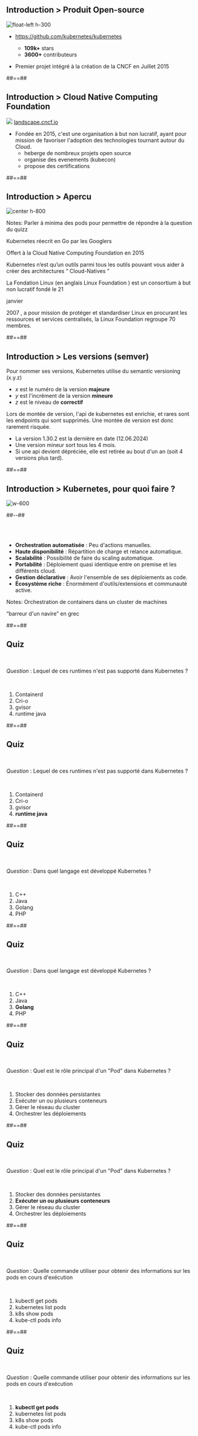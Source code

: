 <!-- .slide:-->

## Introduction > **Produit Open-source**
![float-left h-300](./assets/images/K8S-logo.png)
* <https://github.com/kubernetes/kubernetes>

  * **109k+** stars
  * **3600+** contributeurs
* Premier projet intégré à la création de la CNCF en Juillet 2015

##==##
## Introduction > **Cloud Native Computing Foundation**
![](./assets/images/cncf-orchestrator.png)
[landscape.cncf.io](https://landscape.cncf.io)

* Fondée en 2015, c'est une organisation à but non lucratif, ayant pour mission de favoriser l'adoption des technologies tournant autour du Cloud.
  * heberge de nombreux projets open source
  * organise des evenements (kubecon)
  * propose des certifications

##==##
## Introduction > **Apercu**
![center h-800](./assets/images/archi-kube.png)

<!-- .element: class="credits" -->

Notes:
Parler à minima des pods pour permettre de répondre à la question du quizz

Kubernetes réecrit en Go par les Googlers

Offert à la Cloud Native Computing Foundation en 2015

Kubernetes n’est qu’un outils parmi tous les outils pouvant vous aider à créer des architectures “
Cloud-Natives
”

La
Fondation Linux
(en anglais
Linux Foundation
) est un
consortium
à but non lucratif fondé le
21

janvier

2007
, a pour mission de protéger et standardiser
Linux
en procurant les ressources et services centralisés, la Linux Foundation regroupe 70 membres.

##==##
## Introduction > **Les versions (semver)**
Pour nommer ses versions, Kubernetes utilise du semantic versioning (x.y.z)
* *x* est le numéro de la version **majeure**
* *y* est l'incrément de la version **mineure**
* *z* est le niveau de **correctif**

Lors de montée de version, l'api de kubernetes est enrichie, et rares sont les endpoints qui sont supprimés. Une montée de version est donc rarement risquée.
* La version 1.30.2 est la dernière en date (12.06.2024)
* Une version mineur sort tous les 4 mois.
* Si une api devient dépréciée, elle est retirée au bout d'un an (soit 4 versions plus tard).

##==##


<!-- .slide: class="two-column" -->
## Introduction > **Kubernetes, pour quoi faire ?**

![w-600](./assets/images/kub-for-what.svg)

##--##

<br><br>

- **Orchestration automatisée** : Peu d'actions manuelles.
- **Haute disponibilité** : Répartition de charge et relance automatique.
- **Scalabilité** : Possibilité de faire du scaling automatique.
- **Portabilité** : Déploiement quasi identique entre on premise et les différents cloud.
- **Gestion déclarative** : Avoir l'ensemble de ses déploiements as code.
- **Écosystème riche** : Énormément d'outils/extensions et communauté active.

Notes:
Orchestration de containers dans un cluster de machines

“barreur d'un navire” en grec

##==##

<!-- .slide: class="exercice" -->
## Quiz

<br>

_Question_ : Lequel de ces runtimes n'est pas supporté dans Kubernetes ?

<br>

1. Containerd
2. Cri-o
3. gvisor
4. runtime java

##==##

<!-- .slide: class="exercice" -->

## Quiz

<br>

_Question_ : Lequel de ces runtimes n'est pas supporté dans Kubernetes ?

<br>

1. Containerd
2. Cri-o
3. gvisor
4. **runtime java**

##==##
<!-- .slide: class="exercice" -->
## Quiz

<br>

_Question_ : Dans quel langage est développé Kubernetes ?

<br>

1. C++
2. Java
3. Golang
4. PHP

##==##

<!-- .slide: class="exercice" -->

## Quiz

<br>

_Question_ : Dans quel langage est développé Kubernetes ?

<br>

1. C++
2. Java
3. **Golang**
4. PHP

##==##
<!-- .slide: class="exercice" -->
## Quiz

<br>

_Question_ : Quel est le rôle principal d'un "Pod" dans Kubernetes ?

<br>

1. Stocker des données persistantes
2. Exécuter un ou plusieurs conteneurs
3. Gérer le réseau du cluster
4. Orchestrer les déploiements

##==##

<!-- .slide: class="exercice" -->

## Quiz

<br>

_Question_ : Quel est le rôle principal d'un "Pod" dans Kubernetes ?

<br>

1. Stocker des données persistantes
2. **Exécuter un ou plusieurs conteneurs**
3. Gérer le réseau du cluster
4. Orchestrer les déploiements

##==##
<!-- .slide: class="exercice" -->
## Quiz

<br>

_Question_ : Quelle commande utiliser pour obtenir des informations sur les pods en cours d'exécution

<br>

1. kubectl get pods
2. kubernetes list pods
3. k8s show pods
4. kube-ctl pods info

##==##

<!-- .slide: class="exercice" -->

## Quiz

<br>

_Question_ : Quelle commande utiliser pour obtenir des informations sur les pods en cours d'exécution

<br>

1. **kubectl get pods**
2. kubernetes list pods
3. k8s show pods
4. kube-ctl pods info
